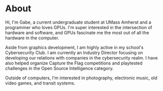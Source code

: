 # About

Hi, I'm Gabe, a current undergraduate student at UMass Amherst and a programmer who loves GPUs. I'm super interested in the intersection of hardware and software, and GPUs fascinate me the most out of all the hardware in the computer.

Aside from graphics development, I am highly active in my school's Cybersecurity Club. I am currently an Industry Director focusing on developing our relations with companies in the cybersecurity realm. I have also helped organize Capture the Flag competitions and playtested challenges in the Open Source Intelligence category.

Outside of computers, I'm interested in photography, electronic music, old video games, and transit systems.